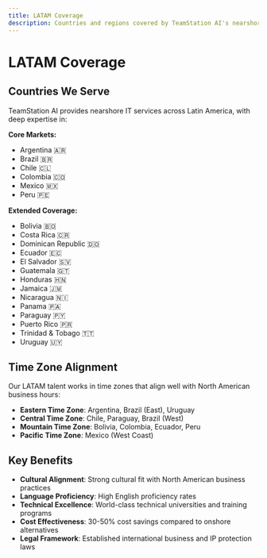```yaml
---
title: LATAM Coverage
description: Countries and regions covered by TeamStation AI's nearshore IT services.
---
```


# LATAM Coverage

## Countries We Serve

TeamStation AI provides nearshore IT services across Latin America, with deep expertise in:

**Core Markets:**
- Argentina 🇦🇷
- Brazil 🇧🇷  
- Chile 🇨🇱
- Colombia 🇨🇴
- Mexico 🇲🇽
- Peru 🇵🇪

**Extended Coverage:**
- Bolivia 🇧🇴
- Costa Rica 🇨🇷
- Dominican Republic 🇩🇴
- Ecuador 🇪🇨
- El Salvador 🇸🇻
- Guatemala 🇬🇹
- Honduras 🇭🇳
- Jamaica 🇯🇲
- Nicaragua 🇳🇮
- Panama 🇵🇦
- Paraguay 🇵🇾
- Puerto Rico 🇵🇷
- Trinidad & Tobago 🇹🇹
- Uruguay 🇺🇾

## Time Zone Alignment

Our LATAM talent works in time zones that align well with North American business hours:

- **Eastern Time Zone**: Argentina, Brazil (East), Uruguay
- **Central Time Zone**: Chile, Paraguay, Brazil (West)
- **Mountain Time Zone**: Bolivia, Colombia, Ecuador, Peru
- **Pacific Time Zone**: Mexico (West Coast)

## Key Benefits

- **Cultural Alignment**: Strong cultural fit with North American business practices
- **Language Proficiency**: High English proficiency rates
- **Technical Excellence**: World-class technical universities and training programs
- **Cost Effectiveness**: 30-50% cost savings compared to onshore alternatives
- **Legal Framework**: Established international business and IP protection laws